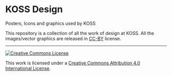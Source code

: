 # KOSS Design



Posters, Icons and graphics used by KOSS 

This repository is a collection of all the work of design at KOSS. All the images/vector graphics are released in [CC-BY](https://creativecommons.org/licenses/by/4.0/) license.

---

<a rel="license" href="http://creativecommons.org/licenses/by/4.0/"><img alt="Creative Commons License" style="border-width:0" src="https://i.creativecommons.org/l/by/4.0/88x31.png" /></a>

This work is licensed under a <a rel="license" href="http://creativecommons.org/licenses/by/4.0/">Creative Commons Attribution 4.0 International License</a>.